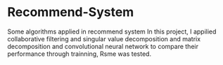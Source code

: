 # Recommend-System
Some algorithms applied in recommend system
In this project, I appilied collaborative filtering and singular value decomposition and matrix decomposition and convolutional neural network to compare their performance through trainning, Rsme was tested.
